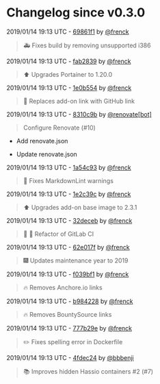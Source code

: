 # Changelog since v0.3.0

2019/01/14 19:13 UTC - [69861f1](https://github.com/hassio-addons/addon-portainer/commit/69861f117a824d35f6fd20d214ef3f0f0056fb03) by [@frenck](https://github.com/frenck)
> :ambulance: Fixes build by removing unsupported i386 

2019/01/14 19:13 UTC - [fab2839](https://github.com/hassio-addons/addon-portainer/commit/fab2839c426668772bbc8c546e36313926dc7ce1) by [@frenck](https://github.com/frenck)
> :arrow_up: Upgrades Portainer to 1.20.0 

2019/01/14 19:13 UTC - [1e0b554](https://github.com/hassio-addons/addon-portainer/commit/1e0b55404b87aa38406eccf759e012fdd17ea7ed) by [@frenck](https://github.com/frenck)
> :tractor: Replaces add-on link with GitHub link 

2019/01/14 19:13 UTC - [8310c9b](https://github.com/hassio-addons/addon-portainer/commit/8310c9bfae4fcf2d36d04dd22650d81bc2b323c3) by [@renovate[bot]](https://github.com/apps/renovate)
> Configure Renovate (#10)

* Add renovate.json

* Update renovate.json 

2019/01/14 19:13 UTC - [1a54c93](https://github.com/hassio-addons/addon-portainer/commit/1a54c9343e807187237adde99f82e08a9ed580b2) by [@frenck](https://github.com/frenck)
> :shirt: Fixes MarkdownLint warnings 

2019/01/14 19:13 UTC - [1e2c39c](https://github.com/hassio-addons/addon-portainer/commit/1e2c39cba4d985747e02a971f72a393855b0729f) by [@frenck](https://github.com/frenck)
> :arrow_up: Upgrades add-on base image to 2.3.1 

2019/01/14 19:13 UTC - [32deceb](https://github.com/hassio-addons/addon-portainer/commit/32deceb79da3f336b21969a1e8a081cdece6cfbd) by [@frenck](https://github.com/frenck)
> :tractor: :rocket: Refactor of GitLab CI 

2019/01/14 19:13 UTC - [62e017f](https://github.com/hassio-addons/addon-portainer/commit/62e017f06d27d4beadae95f3e2201a6b1a812960) by [@frenck](https://github.com/frenck)
> :fireworks: Updates maintenance year to 2019 

2019/01/14 19:13 UTC - [f039bf1](https://github.com/hassio-addons/addon-portainer/commit/f039bf189a929e7637f826a5ba3dd3398a625c80) by [@frenck](https://github.com/frenck)
> :fire: Removes Anchore.io links 

2019/01/14 19:13 UTC - [b984228](https://github.com/hassio-addons/addon-portainer/commit/b984228691d1db3293b60279e73986ac2050d4ae) by [@frenck](https://github.com/frenck)
> :fire: Removes BountySource links 

2019/01/14 19:13 UTC - [777b29e](https://github.com/hassio-addons/addon-portainer/commit/777b29ec94658d17917e57dc31d6526840773465) by [@frenck](https://github.com/frenck)
> :pencil2: Fixes spelling error in Dockerfile 

2019/01/14 19:13 UTC - [4fdec24](https://github.com/hassio-addons/addon-portainer/commit/4fdec247f3091fdf1f7cbd556601d252ec7ee428) by [@bbbenji](https://github.com/bbbenji)
> :books: Improves hidden Hassio containers #2 (#7) 

